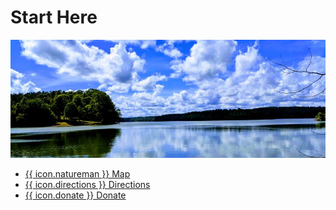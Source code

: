 # Start Here

![Featured Park Image][parkview]

- [{{ icon.natureman }} Map](#!map)
- [{{ icon.directions }} Directions](#!directions)
- [{{ icon.donate }} Donate](#!donate)

[parkview]: ./parkview.jpg#center
